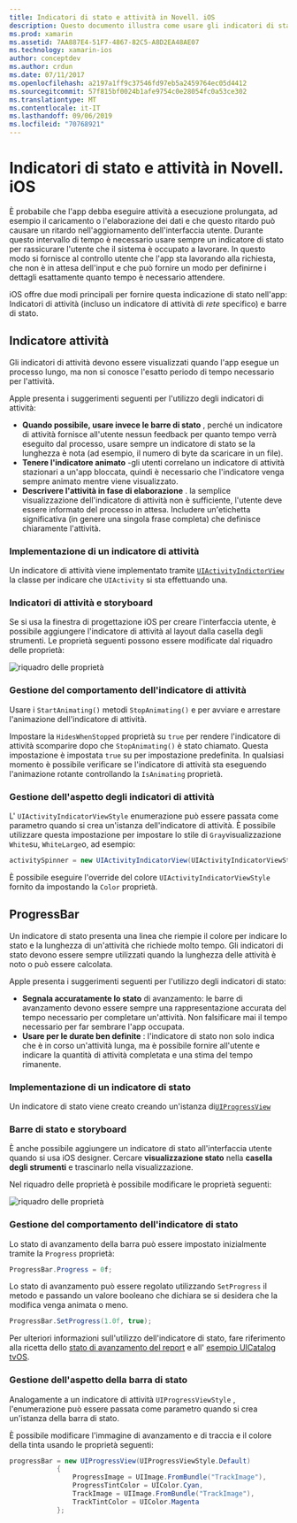 ```yaml
---
title: Indicatori di stato e attività in Novell. iOS
description: Questo documento illustra come usare gli indicatori di stato e attività in Novell. iOS. Viene descritto come utilizzarli sia a livello di codice che con uno storyboard.
ms.prod: xamarin
ms.assetid: 7AA887E4-51F7-4867-82C5-A8D2EA48AE07
ms.technology: xamarin-ios
author: conceptdev
ms.author: crdun
ms.date: 07/11/2017
ms.openlocfilehash: a2197a1ff9c37546fd97eb5a2459764ec05d4412
ms.sourcegitcommit: 57f815bf0024b1afe9754c0e28054fc0a53ce302
ms.translationtype: MT
ms.contentlocale: it-IT
ms.lasthandoff: 09/06/2019
ms.locfileid: "70768921"
---
```

# <a name="progress-and-activity-indicators-in-xamarinios"></a>Indicatori di stato e attività in Novell. iOS

È probabile che l'app debba eseguire attività a esecuzione prolungata, ad esempio il caricamento o l'elaborazione dei dati e che questo ritardo può causare un ritardo nell'aggiornamento dell'interfaccia utente. Durante questo intervallo di tempo è necessario usare sempre un indicatore di stato per rassicurare l'utente che il sistema è occupato a lavorare. In questo modo si fornisce al controllo utente che l'app sta lavorando alla richiesta, che non è in attesa dell'input e che può fornire un modo per definirne i dettagli esattamente quanto tempo è necessario attendere.

iOS offre due modi principali per fornire questa indicazione di stato nell'app: Indicatori di attività (incluso un indicatore di attività di _rete_ specifico) e barre di stato.

## <a name="activity-indicator"></a>Indicatore attività

Gli indicatori di attività devono essere visualizzati quando l'app esegue un processo lungo, ma non si conosce l'esatto periodo di tempo necessario per l'attività.

Apple presenta i suggerimenti seguenti per l'utilizzo degli indicatori di attività:

- **Quando possibile, usare invece le barre di stato** , perché un indicatore di attività fornisce all'utente nessun feedback per quanto tempo verrà eseguito dal processo, usare sempre un indicatore di stato se la lunghezza è nota (ad esempio, il numero di byte da scaricare in un file).
- **Tenere l'indicatore animato** -gli utenti correlano un indicatore di attività stazionari a un'app bloccata, quindi è necessario che l'indicatore venga sempre animato mentre viene visualizzato.
- **Descrivere l'attività in fase di elaborazione** . la semplice visualizzazione dell'indicatore di attività non è sufficiente, l'utente deve essere informato del processo in attesa. Includere un'etichetta significativa (in genere una singola frase completa) che definisce chiaramente l'attività.

### <a name="implementing-an-activity-indicator"></a>Implementazione di un indicatore di attività

Un indicatore di attività viene implementato tramite [`UIActivityIndictorView`](xref:UIKit.UIActivityIndicatorView) la classe per indicare che `UIActivity` si sta effettuando una.

### <a name="activity-indicators-and-storyboards"></a>Indicatori di attività e storyboard

Se si usa la finestra di progettazione iOS per creare l'interfaccia utente, è possibile aggiungere l'indicatore di attività al layout dalla casella degli strumenti. Le proprietà seguenti possono essere modificate dal riquadro delle proprietà:

![riquadro delle proprietà](progress-activity-indicator-images/progress-indicator1.png)

### <a name="managing-activity-indicator-behavior"></a>Gestione del comportamento dell'indicatore di attività

Usare i `StartAnimating()` metodi `StopAnimating()` e per avviare e arrestare l'animazione dell'indicatore di attività.

Impostare la `HidesWhenStopped` proprietà su `true` per rendere l'indicatore di attività scomparire dopo che `StopAnimating()` è stato chiamato. Questa impostazione è impostata `true` su per impostazione predefinita. In qualsiasi momento è possibile verificare se l'indicatore di attività sta eseguendo l'animazione rotante controllando la `IsAnimating` proprietà. 

### <a name="managing-activity-indicator-appearances"></a>Gestione dell'aspetto degli indicatori di attività

L' `UIActivityIndicatorViewStyle` enumerazione può essere passata come parametro quando si crea un'istanza dell'indicatore di attività. È possibile utilizzare questa impostazione per impostare lo stile di `Gray`visualizzazione `White`su, `WhiteLarge`o, ad esempio:

```csharp
activitySpinner = new UIActivityIndicatorView(UIActivityIndicatorViewStyle.WhiteLarge);
```

È possibile eseguire l'override del colore `UIActivityIndicatorViewStyle` fornito da impostando la `Color` proprietà.

## <a name="progress-bar"></a>ProgressBar

Un indicatore di stato presenta una linea che riempie il colore per indicare lo stato e la lunghezza di un'attività che richiede molto tempo. Gli indicatori di stato devono essere sempre utilizzati quando la lunghezza delle attività è noto o può essere calcolata.

Apple presenta i suggerimenti seguenti per l'utilizzo degli indicatori di stato:

- **Segnala accuratamente lo stato** di avanzamento: le barre di avanzamento devono essere sempre una rappresentazione accurata del tempo necessario per completare un'attività. Non falsificare mai il tempo necessario per far sembrare l'app occupata.
- **Usare per le durate ben definite** : l'indicatore di stato non solo indica che è in corso un'attività lunga, ma è possibile fornire all'utente e indicare la quantità di attività completata e una stima del tempo rimanente.

### <a name="implementing-an-progress-bar"></a>Implementazione di un indicatore di stato

Un indicatore di stato viene creato creando un'istanza di[`UIProgressView`](xref:UIKit.UIProgressView)

### <a name="progress-bars-and-storyboards"></a>Barre di stato e storyboard

È anche possibile aggiungere un indicatore di stato all'interfaccia utente quando si usa iOS designer. Cercare **visualizzazione stato** nella **casella degli strumenti** e trascinarlo nella visualizzazione.

Nel riquadro delle proprietà è possibile modificare le proprietà seguenti:

![riquadro delle proprietà](progress-activity-indicator-images/progress-indicator3.png)

### <a name="managing-progress-bar-behavior"></a>Gestione del comportamento dell'indicatore di stato

Lo stato di avanzamento della barra può essere impostato inizialmente tramite la `Progress` proprietà:

```csharp
ProgressBar.Progress = 0f;
```

Lo stato di avanzamento può essere regolato utilizzando `SetProgress` il metodo e passando un valore booleano che dichiara se si desidera che la modifica venga animata o meno.

```csharp
ProgressBar.SetProgress(1.0f, true);
```

Per ulteriori informazioni sull'utilizzo dell'indicatore di stato, fare riferimento alla ricetta dello [stato di avanzamento del report](https://github.com/xamarin/recipes/tree/master/Recipes/cross-platform/networking/download_progress) e all' [esempio UICatalog tvOS](https://docs.microsoft.com/samples/xamarin/ios-samples/tvos-uicatalog).

### <a name="managing-progress-bar-appearance"></a>Gestione dell'aspetto della barra di stato

Analogamente a un indicatore di attività `UIProgressViewStyle` , l'enumerazione può essere passata come parametro quando si crea un'istanza della barra di stato.

È possibile modificare l'immagine di avanzamento e di traccia e il colore della tinta usando le proprietà seguenti:

```csharp
progressBar = new UIProgressView(UIProgressViewStyle.Default)
            {
                ProgressImage = UIImage.FromBundle("TrackImage"),
                ProgressTintColor = UIColor.Cyan,
                TrackImage = UIImage.FromBundle("TrackImage"),
                TrackTintColor = UIColor.Magenta
            }; 
```
